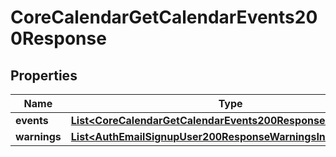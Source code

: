 

# CoreCalendarGetCalendarEvents200Response


## Properties

| Name | Type | Description | Notes |
|------------ | ------------- | ------------- | -------------|
|**events** | [**List&lt;CoreCalendarGetCalendarEvents200ResponseEventsInner&gt;**](CoreCalendarGetCalendarEvents200ResponseEventsInner.md) |  |  |
|**warnings** | [**List&lt;AuthEmailSignupUser200ResponseWarningsInner&gt;**](AuthEmailSignupUser200ResponseWarningsInner.md) |  |  [optional] |



